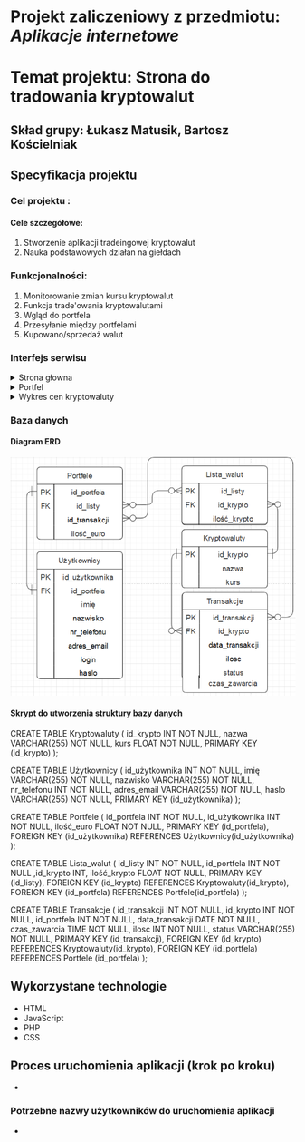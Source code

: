 # Projekt zaliczeniowy z przedmiotu: _**Aplikacje internetowe**_

# Temat projektu: Strona do tradowania kryptowalut
## Skład grupy: Łukasz Matusik, Bartosz Kościelniak
## Specyfikacja projektu
### Cel projektu :
#### Cele szczegółowe:
   1. Stworzenie aplikacji tradeingowej kryptowalut
   2. Nauka podstawowych działan na giełdach    
### Funkcjonalności:
   1. Monitorowanie zmian kursu kryptowalut
   2. Funkcja trade'owania kryptowalutami
   3. Wgląd do portfela 
   4. Przesyłanie między portfelami 
   5. Kupowano/sprzedaż walut
### Interfejs serwisu

   <details>
       <summary>Strona głowna</summary>

   </details>
	<details>
       <summary>Portfel</summary>

   </details>
	<details>
       <summary>Wykres cen kryptowaluty</summary>

   </details>
         
### Baza danych
####	Diagram ERD
![alt text](baza.png)

####	Skrypt do utworzenia struktury bazy danych
CREATE TABLE Kryptowaluty ( id_krypto INT NOT NULL, nazwa VARCHAR(255) NOT NULL, kurs FLOAT NOT NULL, PRIMARY KEY (id_krypto) );

CREATE TABLE Użytkownicy ( id_użytkownika INT NOT NULL, imię VARCHAR(255) NOT NULL, nazwisko VARCHAR(255) NOT NULL, nr_telefonu INT NOT NULL, adres_email VARCHAR(255) NOT NULL, haslo VARCHAR(255) NOT NULL, PRIMARY KEY (id_użytkownika) );

CREATE TABLE Portfele ( id_portfela INT NOT NULL, id_użytkownika INT NOT NULL, ilość_euro FLOAT NOT NULL, PRIMARY KEY (id_portfela), FOREIGN KEY (id_użytkownika) REFERENCES Użytkownicy(id_użytkownika) );

CREATE TABLE Lista_walut ( id_listy INT NOT NULL, id_portfela INT NOT NULL ,id_krypto INT, ilość_krypto FLOAT NOT NULL, PRIMARY KEY (id_listy), FOREIGN KEY (id_krypto) REFERENCES Kryptowaluty(id_krypto), FOREIGN KEY (id_portfela) REFERENCES Portfele(id_portfela) );

CREATE TABLE Transakcje ( id_transakcji INT NOT NULL, id_krypto INT NOT NULL, id_portfela INT NOT NULL, data_transakcji DATE NOT NULL, czas_zawarcia TIME NOT NULL, ilosc INT NOT NULL, status VARCHAR(255) NOT NULL, PRIMARY KEY (id_transakcji), FOREIGN KEY (id_krypto) REFERENCES Kryptowaluty(id_krypto), FOREIGN KEY (id_portfela) REFERENCES Portfele (id_portfela) );

## Wykorzystane technologie

* HTML
* JavaScript
* PHP
* CSS

## Proces uruchomienia aplikacji (krok po kroku)
*
### Potrzebne nazwy użytkowników do uruchomienia aplikacji
*


